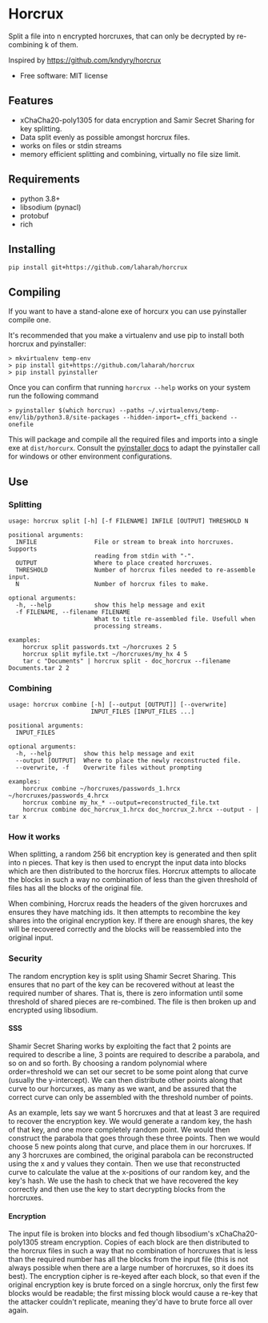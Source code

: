 # Horcrux

Split a file into n encrypted horcruxes, that can only be decrypted by re-combining k of them.

Inspired by https://github.com/kndyry/horcrux


* Free software: MIT license

## Features

* xChaCha20-poly1305 for data encryption and Samir Secret Sharing for key splitting.
* Data split evenly as possible amongst horcrux files.
* works on files or stdin streams
* memory efficient splitting and combining, virtually no file size limit.

## Requirements
* python 3.8+
* libsodium (pynacl)
* protobuf
* rich

## Installing

`pip install git+https://github.com/laharah/horcrux`

## Compiling

If you want to have a stand-alone exe of horcurx you can use pyinstaller compile one.

It's recommended that you make a virtualenv and use pip to install both horcrux and pyinstaller:

```
> mkvirtualenv temp-env
> pip install git+https://github.com/laharah/horcrux
> pip install pyinstaller
```

Once you can confirm that running `horcrux --help` works on your system run the following command

```
> pyinstaller $(which horcrux) --paths ~/.virtualenvs/temp-env/lib/python3.8/site-packages --hidden-import=_cffi_backend --onefile
```

This will package and compile all the required files and imports into a single exe at
`dist/horcurx`. Consult the [pyinstaller docs](https://pyinstaller.readthedocs.io/en/stable/) 
to adapt the pyinstaller call for windows or other environment configurations.

## Use
### Splitting


```
usage: horcrux split [-h] [-f FILENAME] INFILE [OUTPUT] THRESHOLD N

positional arguments:
  INFILE                File or stream to break into horcruxes. Supports
                        reading from stdin with "-".
  OUTPUT                Where to place created horcruxes.
  THRESHOLD             Number of horcrux files needed to re-assemble input.
  N                     Number of horcrux files to make.

optional arguments:
  -h, --help            show this help message and exit
  -f FILENAME, --filename FILENAME
                        What to title re-assembled file. Usefull when
                        processing streams.

examples:
    horcrux split passwords.txt ~/horcruxes 2 5
    horcrux split myfile.txt ~/horcruxes/my_hx 4 5
    tar c "Documents" | horcrux split - doc_horcrux --filename Documents.tar 2 2
```

### Combining
```
usage: horcrux combine [-h] [--output [OUTPUT]] [--overwrite]
                       INPUT_FILES [INPUT_FILES ...]

positional arguments:
  INPUT_FILES

optional arguments:
  -h, --help         show this help message and exit
  --output [OUTPUT]  Where to place the newly reconstructed file.
  --overwrite, -f    Overwrite files without prompting

examples:
    horcrux combine ~/horcruxes/passwords_1.hrcx ~/horcruxes/passwords_4.hrcx
    horcrux combine my_hx_* --output=reconstructed_file.txt
    horcrux combine doc_horcrux_1.hrcx doc_horcrux_2.hrcx --output - | tar x
```

### How it works

When splitting, a random 256 bit encryption key is generated and then split into n pieces.
That key is then used to encrypt the input data into blocks which are then distributed to
the horcrux files. Horcrux attempts to allocate the blocks in such a way no combination of
less than the given threshold of files has all the blocks of the original file. 

When combining, Horcrux reads the headers of the given horcruxes and ensures they have
matching ids. It then attempts to recombine the key shares into the original encryption
key. If there are enough shares, the key will be recovered correctly and the blocks will
be reassembled into the original input.


### Security

The random encryption key is split using Shamir Secret Sharing. This ensures that no part
of the key can be recovered without at least the required number of shares. That is, there
is zero information until some threshold of shared pieces are re-combined. The file is
then broken up and encrypted using libsodium.

#### SSS

Shamir Secret Sharing works by exploiting the fact that 2 points are required to describe
a line, 3 points are required to describe a parabola, and so on and so forth. By choosing
a random polynomial where order=threshold we can set our secret to be some point along
that curve (usually the y-intercept). We can then distribute other points along that curve
to our horcurxes, as many as we want, and be assured that the correct curve can only be
assembled with the threshold number of points. 

As an example, lets say we want 5 horcruxes and that at least 3 are required to recover
the encryption key. We would generate a random key, the hash of that key, and one more
completely random point. We would then construct the parabola that goes through these
three points. Then we would choose 5 new points along that curve, and place them in our
horcruxes. If any 3 horcruxes are combined, the original parabola can be reconstructed
using the x and y values they contain.  Then we use that reconstructed curve to calculate
the value at the x-positions of our random key, and the key's hash. We use the hash to
check that we have recovered the key correctly and then use the key to start decrypting
blocks from the horcruxes.

#### Encryption

The input file is broken into blocks and fed though libsodium's xChaCha20-poly1305 stream
encryption. Copies of each block are then distributed to the horcrux files in such a way
that no combination of horcruxes that is less than the required number has all the blocks
from the input file (this is not always possible when there are a large number of
horcruxes, so it does its best). The encryption cipher is re-keyed after each block, so
that even if the original encryption key is brute forced on a single horcrux, only the
first few blocks would be readable; the first missing block would cause a re-key that the
attacker couldn't replicate, meaning they'd have to brute force all over again.
